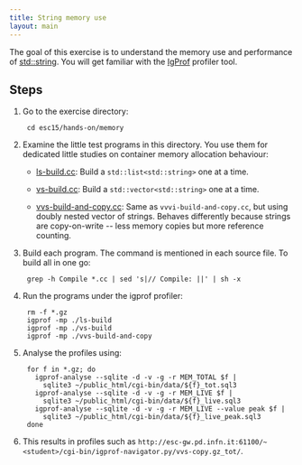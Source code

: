 ```yaml
---
title: String memory use
layout: main
---
```


The goal of this exercise is to understand the memory use and performance of
[std::string](http://www.cplusplus.com/reference/string/string/). You will
get familiar with the [IgProf](http://igprof.org) profiler tool.

Steps
-----

1. Go to the exercise directory:

        cd esc15/hands-on/memory

2. Examine the little test programs in this directory.  You use them for
   dedicated little studies on container memory allocation behaviour:

   - [ls-build.cc]({{site.exercises_repo}}/hands-on/memory/ls-build.cc): Build a
     `std::list<std::string>` one at a time.

   - [vs-build.cc]({{site.exercises_repo}}/hands-on/memory/vs-build.cc): Build a
     `std::vector<std::string>` one at a time.

   - [vvs-build-and-copy.cc]({{site.exercises_repo}}/hands-on/memory/vvs-build-and-copy.cc):
     Same as `vvvi-build-and-copy.cc`, but using doubly nested vector of
     strings.  Behaves differently because strings are copy-on-write -- less
     memory copies but more reference counting.

3. Build each program.  The command is mentioned in each source file.  To
   build all in one go:

        grep -h Compile *.cc | sed 's|// Compile: ||' | sh -x

4. Run the programs under the igprof profiler:

        rm -f *.gz
        igprof -mp ./ls-build
        igprof -mp ./vs-build
        igprof -mp ./vvs-build-and-copy

6. Analyse the profiles using:

        for f in *.gz; do
          igprof-analyse --sqlite -d -v -g -r MEM_TOTAL $f |
            sqlite3 ~/public_html/cgi-bin/data/${f}_tot.sql3
          igprof-analyse --sqlite -d -v -g -r MEM_LIVE $f |
            sqlite3 ~/public_html/cgi-bin/data/${f}_live.sql3
          igprof-analyse --sqlite -d -v -g -r MEM_LIVE --value peak $f |
            sqlite3 ~/public_html/cgi-bin/data/${f}_live_peak.sql3
        done

7. This results in profiles such as `http://esc-gw.pd.infn.it:61100/~<student>/cgi-bin/igprof-navigator.py/vvs-copy.gz_tot/`.
